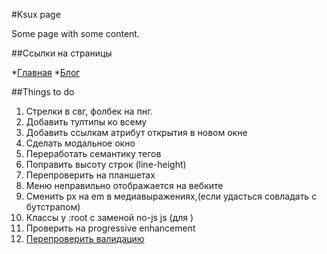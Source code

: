 #Ksux page

Some page with some content.

##Ссылки на страницы

*[Главная](http://annavara.github.io/bubaramburim/index.html)
*[Блог](http://annavara.github.io/bubaramburim/blog.html)

##Things to do

1.  Стрелки в свг, фолбек на пнг.
2.  Добавить тултипы ко всему
3.  Добавить ссылкам атрибут открытия в новом окне
4.  Сделать модальное окно
5.  Переработать семантику тегов
6.  Поправить высоту строк (line-height)
7.  Перепроверить на планшетах
8.  Меню неправильно отображается на вебките
9.  Сменить px на em в медиавыражениях,(если удасться совладать с бутстрапом)
10. Классы у :root с заменой no-js js (для )
11. Проверить на progressive enhancement
12. [Перепроверить валидацию](http://validator.w3.org/nu/?doc=http%3A%2F%2Fannavara.github.io%2Fbubaramburim%2Fblog.html)
